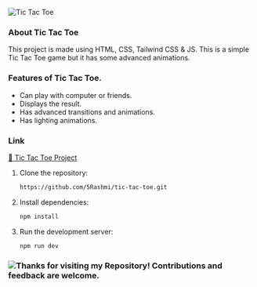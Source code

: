 ![Tic Tac Toe](https://img.shields.io/badge/Tic%20Tac%20Toe-purple?style=for-the-badge)

### About Tic Tac Toe

This project is made using HTML, CSS, Tailwind CSS & JS. This is a simple Tic Tac Toe game but it has some advanced animations.

### Features of Tic Tac Toe.

- Can play with computer or friends.
- Displays the result.
- Has advanced transitions and animations.
- Has lighting animations.

### Link
[🔗 Tic Tac Toe Project](https://5rashmi.github.io/tic-tac-toe/src/)

1. Clone the repository:
   ```sh
   https://github.com/5Rashmi/tic-tac-toe.git

2. Install dependencies:
   ```sh
   npm install

3. Run the development server:
   ```sh
   npm run dev

### ![Thanks for visiting my Repository! Contributions and feedback are welcome.](https://img.shields.io/badge/Thanks%20for%20visiting%20my%20Repository!%20Contributions%20and%20feedback%20are%20welcome.-red?style=for-the-badge)
